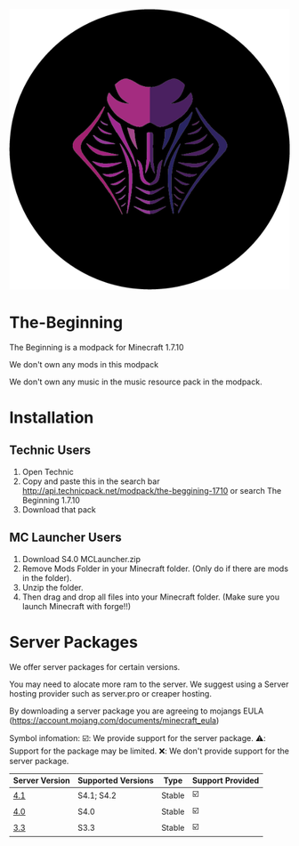 ![Cobra_Code_Logo](https://github.com/Cobra-Code/The-Beginning/blob/Beta/git%20images/cobra%20code%20logo.png?raw=true)

# The-Beginning

The Beginning is a modpack for Minecraft 1.7.10

We don't own any mods in this modpack

We don't own any music in the music resource pack in the modpack.

# Installation

## Technic Users

1. Open Technic
2. Copy and paste this in the search bar http://api.technicpack.net/modpack/the-beggining-1710
or search The Beginning 1.7.10
3. Download that pack

## MC Launcher Users

1. Download S4.0 MCLauncher.zip
2. Remove Mods Folder in your Minecraft folder. (Only do if there are mods in the folder).
3. Unzip the folder.
4. Then drag and drop all files into your Minecraft folder. (Make sure you launch Minecraft with forge!!)

# Server Packages

We offer server packages for certain versions.

You may need to alocate more ram to the server. We suggest using a Server hosting provider such as server.pro or creaper hosting.

By downloading a server package you are agreeing to mojangs EULA (https://account.mojang.com/documents/minecraft_eula)

Symbol infomation: :ballot_box_with_check:: We provide support for the server package. 
:warning:: Support for the package may be limited.
:x:: We don't provide support for the server package.



| Server Version | Supported Versions      | Type                 | Support Provided    |
| -------------- | ----------------------- | -------------------- | ------------------- |
| [4.1](https://github.com/Cobra-Code/The-Beginning/releases/tag/S4.2)  | S4.1; S4.2  |  Stable  | :ballot_box_with_check: |
| [4.0](https://github.com/Cobra-Code/The-Beginning/releases/tag/S4.0)  | S4.0  |  Stable  | :ballot_box_with_check: |
| [3.3](https://github.com/Cobra-Code/The-Beginning/releases/tag/S3.3)  | S3.3  |  Stable  | :ballot_box_with_check: |
